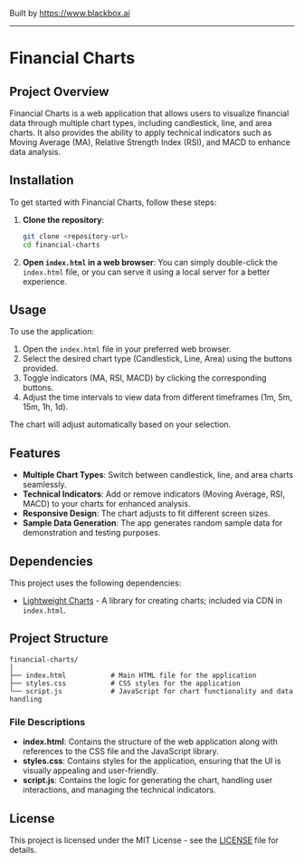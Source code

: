
Built by https://www.blackbox.ai

---

# Financial Charts

## Project Overview
Financial Charts is a web application that allows users to visualize financial data through multiple chart types, including candlestick, line, and area charts. It also provides the ability to apply technical indicators such as Moving Average (MA), Relative Strength Index (RSI), and MACD to enhance data analysis.

## Installation
To get started with Financial Charts, follow these steps:

1. **Clone the repository**:
   ```bash
   git clone <repository-url>
   cd financial-charts
   ```

2. **Open `index.html` in a web browser**:
   You can simply double-click the `index.html` file, or you can serve it using a local server for a better experience.

## Usage
To use the application:
1. Open the `index.html` file in your preferred web browser.
2. Select the desired chart type (Candlestick, Line, Area) using the buttons provided.
3. Toggle indicators (MA, RSI, MACD) by clicking the corresponding buttons.
4. Adjust the time intervals to view data from different timeframes (1m, 5m, 15m, 1h, 1d).

The chart will adjust automatically based on your selection.

## Features
- **Multiple Chart Types**: Switch between candlestick, line, and area charts seamlessly.
- **Technical Indicators**: Add or remove indicators (Moving Average, RSI, MACD) to your charts for enhanced analysis.
- **Responsive Design**: The chart adjusts to fit different screen sizes.
- **Sample Data Generation**: The app generates random sample data for demonstration and testing purposes.

## Dependencies
This project uses the following dependencies:
- [Lightweight Charts](https://tradingview.github.io/lightweight-charts) - A library for creating charts; included via CDN in `index.html`.

## Project Structure
```
financial-charts/
│
├── index.html           # Main HTML file for the application
├── styles.css           # CSS styles for the application
└── script.js            # JavaScript for chart functionality and data handling
```

### File Descriptions
- **index.html**: Contains the structure of the web application along with references to the CSS file and the JavaScript library.
- **styles.css**: Contains styles for the application, ensuring that the UI is visually appealing and user-friendly.
- **script.js**: Contains the logic for generating the chart, handling user interactions, and managing the technical indicators.

## License
This project is licensed under the MIT License - see the [LICENSE](LICENSE) file for details.